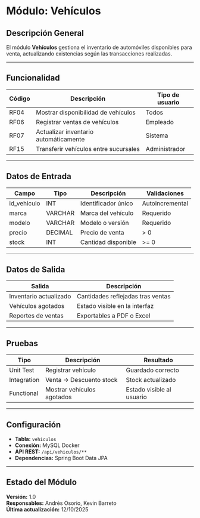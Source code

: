 # Módulo: Vehículos

## Descripción General
El módulo **Vehículos** gestiona el inventario de automóviles disponibles para venta, actualizando existencias según las transacciones realizadas.

---

## Funcionalidad
| Código | Descripción | Tipo de usuario |
|---------|--------------|-----------------|
| RF04 | Mostrar disponibilidad de vehículos | Todos |
| RF06 | Registrar ventas de vehículos | Empleado |
| RF07 | Actualizar inventario automáticamente | Sistema |
| RF15 | Transferir vehículos entre sucursales | Administrador |

---

## Datos de Entrada
| Campo | Tipo | Descripción | Validaciones |
|--------|------|-------------|---------------|
| id_vehiculo | INT | Identificador único | Autoincremental |
| marca | VARCHAR | Marca del vehículo | Requerido |
| modelo | VARCHAR | Modelo o versión | Requerido |
| precio | DECIMAL | Precio de venta | > 0 |
| stock | INT | Cantidad disponible | >= 0 |

---

## Datos de Salida
| Salida | Descripción |
|---------|--------------|
| Inventario actualizado | Cantidades reflejadas tras ventas |
| Vehículos agotados | Estado visible en la interfaz |
| Reportes de ventas | Exportables a PDF o Excel |

---

## Pruebas
| Tipo | Descripción | Resultado |
|------|--------------|-----------|
| Unit Test | Registrar vehículo | Guardado correcto |
| Integration | Venta → Descuento stock | Stock actualizado |
| Functional | Mostrar vehículos agotados | Estado visible al usuario |

---

## Configuración
- **Tabla:** `vehiculos`
- **Conexión:** MySQL Docker
- **API REST:** `/api/vehiculos/**`
- **Dependencias:** Spring Boot Data JPA

---

## Estado del Módulo
**Versión:** 1.0  
**Responsables:** Andrés Osorio, Kevin Barreto  
**Última actualización:** 12/10/2025
